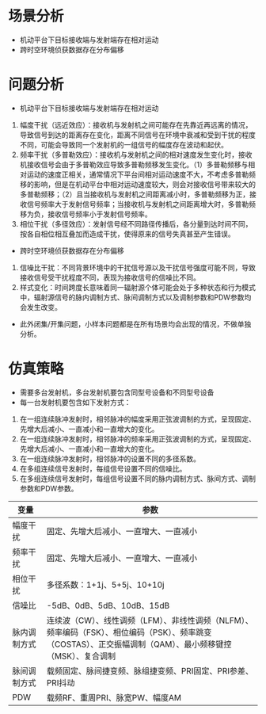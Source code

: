 # 场景分析
- 机动平台下目标接收端与发射端存在相对运动
- 跨时空环境侦获数据存在分布偏移

# 问题分析
- 机动平台下目标接收端与发射端存在相对运动
1. 幅度干扰（远近效应）：接收机与发射机之间可能存在先靠近再远离的情况，导致信号到达的距离存在变化，距离不同信号在环境中衰减和受到干扰的程度不同，可能会导致同一个发射机的一组信号的幅度存在波动和起伏。
2. 频率干扰（多普勒效应）：接收机与发射机之间的相对速度发生变化时，接收机接收信号会由于多普勒效应导致多普勒频移发生变化。（1）多普勒频移与相对运动的速度正相关，通常情况下平台间相对运动速度不大，不考虑多普勒频移的影响，但是在机动平台中相对运动速度较大，则会对接收信号带来较大的多普勒频移；（2）且当接收机与发射机之间距离减小时，多普勒频移为正，接收信号频率大于发射信号频率；当接收机与发射机之间距离增大时，多普勒频移为负，接收信号频率小于发射信号频率。
3. 相位干扰（多径效应）：发射信号经不同路径传播后，各分量到达时间不同，按各自相位相互叠加而造成干扰，使得原来的信号失真甚至产生错误。

- 跨时空环境侦获数据存在分布偏移
1. 信噪比干扰：不同背景环境中的干扰信号源以及干扰信号强度可能不同，导致接收信号受干扰程度不同，表现为接收信号的信噪比不同。
2. 样式变化：时间跨度长意味着同一辐射源个体可能会处于多种状态和行为模式中，辐射源信号的脉内调制方式、脉间调制方式以及调制参数和PDW参数均会发生改变。

- 此外闭集/开集问题，小样本问题都是在所有场景均会出现的情况，不做单独分析。

# 仿真策略
- 需要多台发射机，多台发射机要包含同型号设备和不同型号设备
- 每一台发射机要包含如下发射方式：
1. 在一组连续脉冲发射时，相邻脉冲的幅度采用正弦波调制的方式，呈现固定、先增大后减小、一直减小和一直增大的变化。
2. 在一组连续脉冲发射时，相邻脉冲的频率采用正弦波调制的方式，呈现固定、先增大后减小、一直减小和一直增大的变化。
3. 在一组连续脉冲发射时，相邻脉冲的设置不同的多径系数。
4. 在多组连续信号发射时，每组信号设置不同的信噪比。
5. 在多组连续信号发射时，每组信号设置不同的脉内调制方式、脉间方式、调制参数和PDW参数。

|变量|参数|
|--|--|
|幅度干扰|固定、先增大后减小、一直增大、一直减小|
|频率干扰|固定、先增大后减小、一直增大、一直减小|
|相位干扰|多径系数：1+1j、5+5j、10+10j|
|信噪比|-5dB、0dB、5dB、10dB、15dB|
|脉内调制方式|连续波（CW）、线性调频（LFM）、非线性调频（NLFM）、频率编码（FSK）、相位编码（PSK）、频率跳变（COSTAS）、正交振幅调制（QAM）、最小频移键控（MSK）、复合调制|
|脉间调制方式|载频固定、脉间捷变频、脉组捷变频、PRI固定、PRI参差、PRI抖动|
|PDW|载频RF、重周PRI、脉宽PW、幅度AM|


